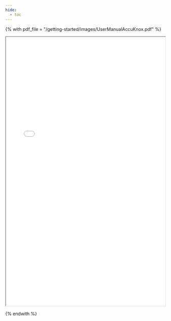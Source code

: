 ```yaml
---
hide:
  - toc
---
```


<!--- file: /getting-started/accuknox-manual.md --->
{% with pdf_file = "/getting-started/images/UserManualAccuKnox.pdf" %}

<div>
  <iframe id="inlineFrameManual"
      title="Inline Frame Manual"
      width="100%"
      height="850"
      src="{{ pdf_file }}">
  </iframe>
</div>

{% endwith %}